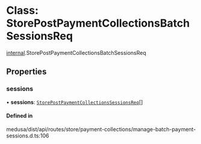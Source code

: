 # Class: StorePostPaymentCollectionsBatchSessionsReq

[internal](../modules/internal-42.md).StorePostPaymentCollectionsBatchSessionsReq

## Properties

### sessions

• **sessions**: [`StorePostPaymentCollectionsSessionsReq`](internal-42.StorePostPaymentCollectionsSessionsReq.md)[]

#### Defined in

medusa/dist/api/routes/store/payment-collections/manage-batch-payment-sessions.d.ts:106
